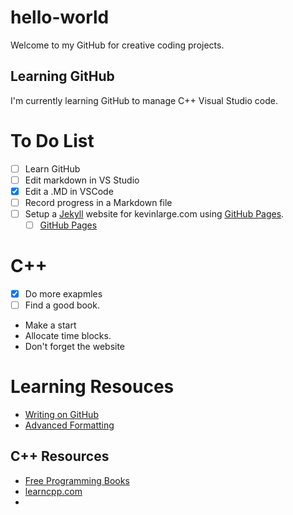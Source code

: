 # hello-world
Welcome to my GitHub for creative coding projects. 
## Learning GitHub
I'm currently learning GitHub to manage C++ Visual Studio code.
# To Do List
- [ ] Learn GitHub
- [ ] Edit markdown in VS Studio
- [x] Edit a .MD in VSCode
- [ ] Record progress in a Markdown file
- [ ] Setup a [Jekyll](https://docs.github.com/en/pages/setting-up-a-github-pages-site-with-jekyll) website for kevinlarge.com using [GitHub Pages](https://docs.github.com/en/pages).
  - [ ] [GitHub Pages](https://pages.github.com/)
# C++
- [x] Do more exapmles
- [ ] Find a good book. 
* Make a start
* Allocate time blocks.
* Don't forget the website
# Learning Resouces
* [Writing on GitHub]( https://docs.github.com/en/get-started/writing-on-github/getting-started-with-writing-and-formatting-on-github/quickstart-for-writing-on-github)
* [Advanced Formatting](https://docs.github.com/en/get-started/writing-on-github/working-with-advanced-formatting/organizing-information-with-tables)
## C++ Resources
* [Free Programming Books](https://github.com/EbookFoundation/free-programming-books/blob/main/books/free-programming-books-langs.md#cpp)
* [learncpp.com](https://www.learncpp.com/)
* 
